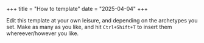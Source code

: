 +++
title = "How to template"
date = "2025-04-04"
+++

Edit this template at your own leisure, and depending on the archetypes you set. Make as many as you like, and hit `Ctrl+Shift+T` to insert them whereever/however you like.

